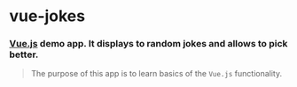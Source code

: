 # vue-jokes

### [Vue.js]([https://link](https://vuejs.org/)) demo app. It displays to random jokes and allows to pick better.

> The purpose of this app is to learn basics of the ```Vue.js``` functionality.
